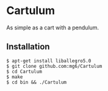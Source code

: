 Cartulum
========

As simple as a cart with a pendulum.

Installation
------------

```
$ apt-get install liballegro5.0
$ git clone github.com:mg6/Cartulum
$ cd Cartulum
$ make
$ cd bin && ./Cartulum
```

